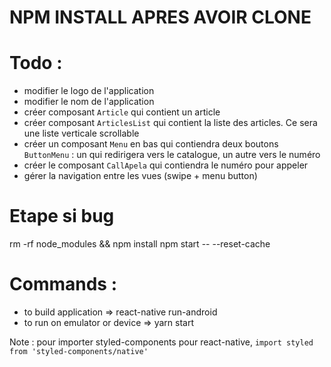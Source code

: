 # NPM INSTALL APRES AVOIR CLONE

# Todo :

- modifier le logo de l'application
- modifier le nom de l'application
- créer composant `Article` qui contient un article
- créer composant `ArticlesList` qui contient la liste des articles. Ce sera une liste verticale scrollable
- créer un composant `Menu` en bas qui contiendra deux boutons `ButtonMenu` : un qui redirigera vers le catalogue, un autre vers le numéro
- créer le composant `CallApela` qui contiendra le numéro pour appeler
- gérer la navigation entre les vues (swipe + menu button)


# Etape si bug

rm -rf node_modules && npm install
npm start -- --reset-cache

# Commands :

- to build application => react-native run-android
- to run on emulator or device => yarn start

Note : pour importer styled-components pour react-native, `import styled from 'styled-components/native'`
